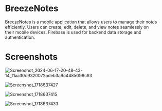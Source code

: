 # BreezeNotes

BreezeNotes is a mobile application that allows users to manage their notes efficiently. Users can create, edit, delete, and view notes seamlessly on their mobile devices. Firebase is used for backend data storage and authentication.

# Screenshots

![Screenshot_2024-06-17-20-48-43-14_f1aa30c9320072adeb3a9c4485098c93](https://github.com/alatjoseph/Breeze_notes/assets/130880116/88d3e520-e9bc-4dab-816a-249849f2d46d)

![Screenshot_1718637427](https://github.com/alatjoseph/Breeze_notes/assets/130880116/5275bd59-66b9-4c65-b115-9ce4dce84455)

![Screenshot_1718637415](https://github.com/alatjoseph/Breeze_notes/assets/130880116/f54f240c-fa9d-42ed-b2f7-f706a4298504)



![Screenshot_1718637433](https://github.com/alatjoseph/Breeze_notes/assets/130880116/dcd205f6-b124-442c-a169-7ac6e6d3a280)
